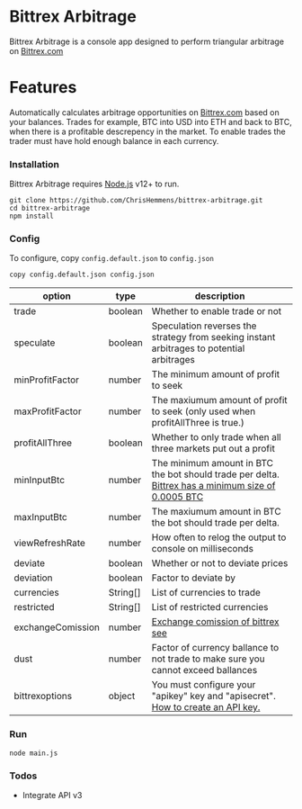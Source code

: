 # Bittrex Arbitrage

Bittrex Arbitrage is a console app designed to perform triangular arbitrage on [Bittrex.com](https://bittrex.com/)

# Features
Automatically calculates arbitrage opportunities on [Bittrex.com](https://bittrex.com/) based on your balances.
Trades for example, BTC into USD into ETH and back to BTC, when there is a profitable descrepency in the market.
To enable trades the trader must have hold enough balance in each currency.

### Installation
Bittrex Arbitrage requires [Node.js](https://nodejs.org/) v12+ to run.
```
git clone https://github.com/ChrisHemmens/bittrex-arbitrage.git
cd bittrex-arbitrage
npm install
```

### Config
To configure, copy `config.default.json` to `config.json`
```
copy config.default.json config.json
```
| option | type | description |
| ------ | ------ | ------ |
| trade | boolean | Whether to enable trade or not
| speculate | boolean | Speculation reverses the strategy from seeking instant arbitrages to potential arbitrages
| minProfitFactor | number | The minimum amount of profit to seek
| maxProfitFactor | number | The maxiumum amount of profit to seek (only used when profitAllThree is true.)
| profitAllThree | boolean | Whether to only trade when all three markets put out a profit
| minInputBtc | number | The minimum amount in BTC the bot should trade per delta. [Bittrex has a minimum size of 0.0005 BTC](https://bittrex.zendesk.com/hc/en-us/articles/360001473863-Bittrex-Trading-Rules)
| maxInputBtc | number | The maxiumum amount in BTC the bot should trade per delta.
| viewRefreshRate | number | How often to relog the output to console on milliseconds
| deviate | boolean | Whether or not to deviate prices
| deviation | boolean | Factor to deviate by
| currencies | String[] | List of currencies to trade
| restricted | String[] | List of restricted currencies
| exchangeComission | number | [Exchange comission of bittrex see](https://bittrex.zendesk.com/hc/en-us/articles/115000199651-What-fees-does-Bittrex-charge-)
| dust | number | Factor of currency ballance to not trade to make sure you cannot exceed ballances
| bittrexoptions | object | You must configure your "apikey" key and "apisecret". [How to create an API key.](https://bittrex.zendesk.com/hc/en-us/articles/360031921872-How-to-create-an-API-key-)

### Run
```
node main.js
```

### Todos
 - Integrate API v3
